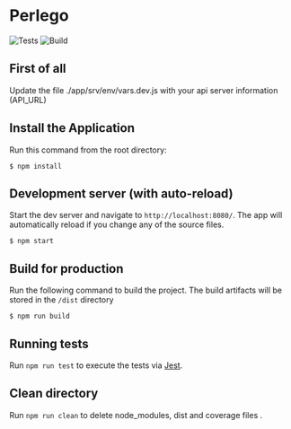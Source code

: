 # Perlego

![Tests](https://github.com/youribondu/perlego/workflows/APP%20Tests/badge.svg?branch=master)
![Build](https://github.com/youribondu/perlego/workflows/APP%20Build/badge.svg?branch=master)

## First of all

Update the file ./app/srv/env/vars.dev.js with your api server information (API_URL)

## Install the Application

Run this command from the root directory:

    $ npm install

## Development server (with auto-reload)

Start the dev server and navigate to `http://localhost:8080/`. The app will automatically reload if you change any of the source files.

    $ npm start

## Build for production

Run the following command to build the project. The build artifacts will be stored in the `/dist` directory

    $ npm run build

## Running tests

Run `npm run test` to execute the tests via [Jest](https://jestjs.io/).

## Clean directory

Run `npm run clean` to delete node_modules, dist and coverage files .
